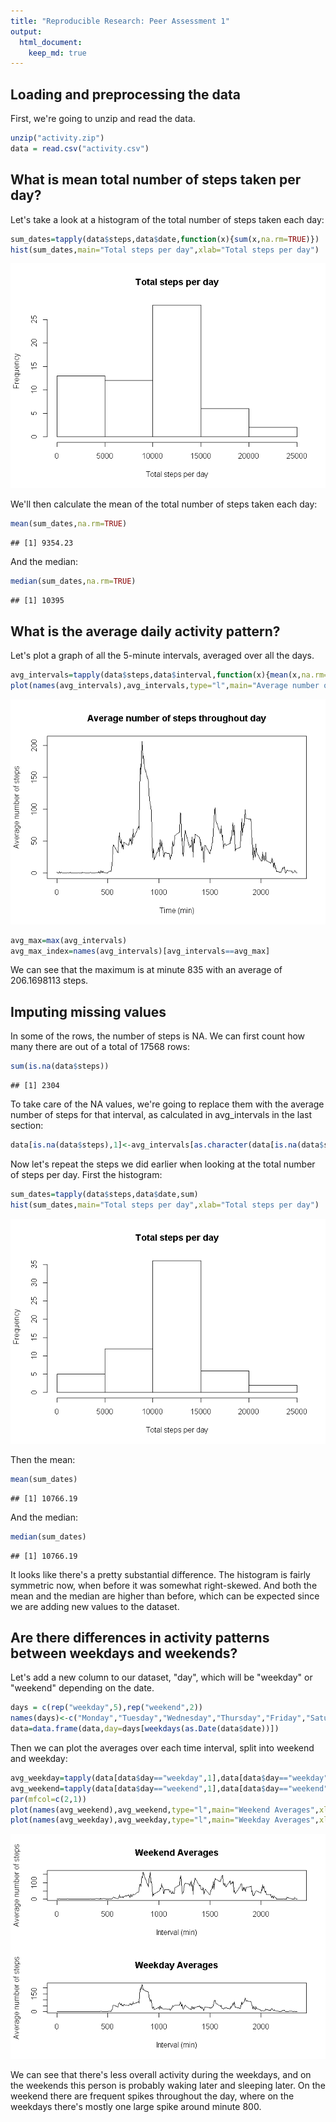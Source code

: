 ```yaml
---
title: "Reproducible Research: Peer Assessment 1"
output: 
  html_document:
    keep_md: true
---
```



## Loading and preprocessing the data
First, we're going to unzip and read the data.

```r
unzip("activity.zip")
data = read.csv("activity.csv")
```


## What is mean total number of steps taken per day?
Let's take a look at a histogram of the total number of steps taken each day:  

```r
sum_dates=tapply(data$steps,data$date,function(x){sum(x,na.rm=TRUE)})
hist(sum_dates,main="Total steps per day",xlab="Total steps per day")
```

![](PA1_template_files/figure-html/unnamed-chunk-2-1.png)<!-- -->

We'll then calculate the mean of the total number of steps taken each day:

```r
mean(sum_dates,na.rm=TRUE)
```

```
## [1] 9354.23
```
And the median:

```r
median(sum_dates,na.rm=TRUE)
```

```
## [1] 10395
```

## What is the average daily activity pattern?
Let's plot a graph of all the 5-minute intervals, averaged over all the days.

```r
avg_intervals=tapply(data$steps,data$interval,function(x){mean(x,na.rm=TRUE)})
plot(names(avg_intervals),avg_intervals,type="l",main="Average number of steps throughout day",xlab="Time (min)",ylab="Average number of steps")
```

![](PA1_template_files/figure-html/unnamed-chunk-5-1.png)<!-- -->

```r
avg_max=max(avg_intervals)
avg_max_index=names(avg_intervals)[avg_intervals==avg_max]
```
We can see that the maximum is at minute 835 with an average of 206.1698113 steps.

## Imputing missing values
In some of the rows, the number of steps is NA. We can first count how many there are out of a total of 17568 rows:

```r
sum(is.na(data$steps))
```

```
## [1] 2304
```
To take care of the NA values, we're going to replace them with the average number of steps for that interval, as calculated in avg_intervals in the last section:

```r
data[is.na(data$steps),1]<-avg_intervals[as.character(data[is.na(data$steps),3])]
```

Now let's repeat the steps we did earlier when looking at the total number of steps per day. First the histogram:

```r
sum_dates=tapply(data$steps,data$date,sum)
hist(sum_dates,main="Total steps per day",xlab="Total steps per day")
```

![](PA1_template_files/figure-html/unnamed-chunk-8-1.png)<!-- -->

Then the mean:

```r
mean(sum_dates)
```

```
## [1] 10766.19
```
And the median:

```r
median(sum_dates)
```

```
## [1] 10766.19
```

It looks like there's a pretty substantial difference. The histogram is fairly symmetric now, when before it was somewhat right-skewed. And both the mean and the median are higher than before, which can be expected since we are adding new values to the dataset.

## Are there differences in activity patterns between weekdays and weekends?
Let's add a new column to our dataset, "day", which will be "weekday" or "weekend" depending on the date.

```r
days = c(rep("weekday",5),rep("weekend",2))
names(days)<-c("Monday","Tuesday","Wednesday","Thursday","Friday","Saturday","Sunday")
data=data.frame(data,day=days[weekdays(as.Date(data$date))])
```

Then we can plot the averages over each time interval, split into weekend and weekday:

```r
avg_weekday=tapply(data[data$day=="weekday",1],data[data$day=="weekday",3],mean)
avg_weekend=tapply(data[data$day=="weekend",1],data[data$day=="weekend",3],mean)
par(mfcol=c(2,1))
plot(names(avg_weekend),avg_weekend,type="l",main="Weekend Averages",xlab="Interval (min)",ylab="Average number of steps")
plot(names(avg_weekday),avg_weekday,type="l",main="Weekday Averages",xlab="Interval (min)",ylab="Average number of steps")
```

![](PA1_template_files/figure-html/unnamed-chunk-12-1.png)<!-- -->

We can see that there's less overall activity during the weekdays, and on the weekends this person is probably waking later and sleeping later. On the weekend there are frequent spikes throughout the day, where on the weekdays there's mostly one large spike around minute 800.

